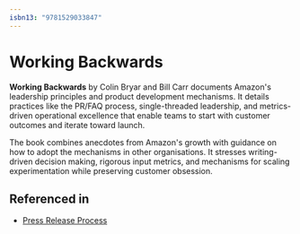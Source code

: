 ```yaml
---
isbn13: "9781529033847"
---
```


# Working Backwards

**Working Backwards** by Colin Bryar and Bill Carr documents Amazon's leadership principles and product development mechanisms. It details practices like the PR/FAQ process, single-threaded leadership, and metrics-driven operational excellence that enable teams to start with customer outcomes and iterate toward launch.

The book combines anecdotes from Amazon's growth with guidance on how to adopt the mechanisms in other organisations. It stresses writing-driven decision making, rigorous input metrics, and mechanisms for scaling experimentation while preserving customer obsession.

## Referenced in

- [Press Release Process](/strategies/attacking/press-release-process)
